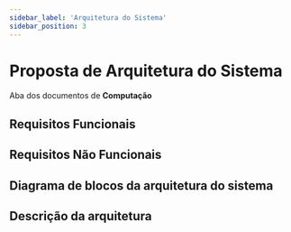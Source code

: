 ```yaml
---
sidebar_label: 'Arquitetura do Sistema'
sidebar_position: 3
---
```


# Proposta de Arquitetura do Sistema

Aba dos documentos de **Computação**
<!-- Escreva embaixo de cada título com '##' -->

## Requisitos Funcionais

## Requisitos Não Funcionais

## Diagrama de blocos da arquitetura do sistema
## Descrição da arquitetura


